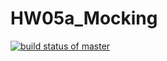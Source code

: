# HW05a_Mocking
[![build status of master](https://travis-ci.org/chinmliu/HW04a.svg?branch=master)](https://travis-ci.org/chinmliu/HW04a)
